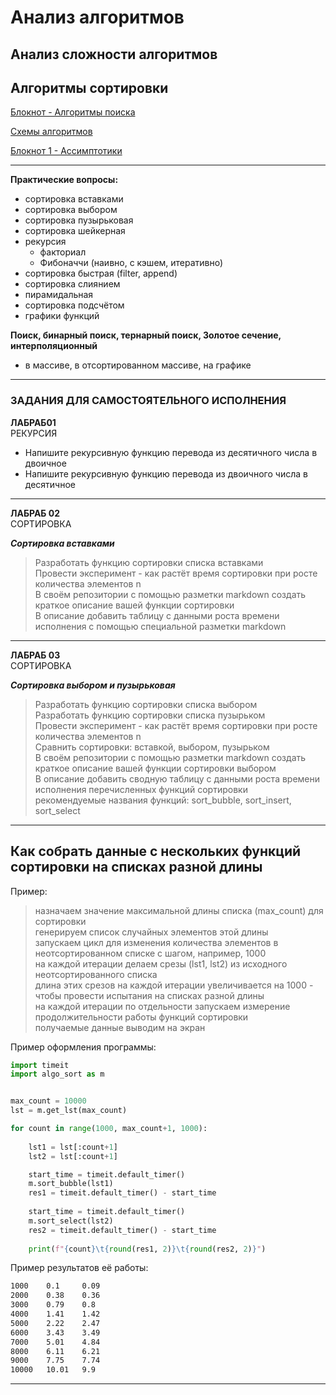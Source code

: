 # Анализ алгоритмов

## Анализ сложности алгоритмов

## Алгоритмы сортировки  

[Блокнот - Алгоритмы поиска](https://jamboard.google.com/d/1vtwRSDglO_TcvXbpGJEq9rlKMU_sOyvbBmXsc76kkY8/edit?usp=sharing)  

[Схемы алгоритмов](https://jamboard.google.com/d/1olktw4v8ZJbPNJQAhofzNWkwG8RRgzYtAhgQvSSJM4o/edit?usp=sharing)  

[Блокнот 1 - Ассимптотики](https://colab.research.google.com/drive/1Cwn_ZQjUEmln24_cfNLlTJ9AF8bZ0OOX?usp=sharing)  

---  

**Практические вопросы:**  

- сортировка вставками  
- сортировка выбором  
- сортировка пузырьковая  
- сортировка шейкерная  
- рекурсия  
  - факториал  
  - Фибоначчи (наивно, с кэшем, итеративно)  
- сортировка быстрая (filter, append)  
- сортировка слиянием  
- пирамидальная  
- сортировка подсчётом  
- графики функций  

**Поиск, бинарный поиск, тернарный поиск, Золотое сечение, интерполяционный**  

- в массиве, в отсортированном массиве, на графике  

---  

### ЗАДАНИЯ ДЛЯ САМОСТОЯТЕЛЬНОГО ИСПОЛНЕНИЯ  

**ЛАБРАБ01**  
РЕКУРСИЯ  

- Напишите рекурсивную функцию перевода из десятичного числа в двоичное  
- Напишите рекурсивную функцию перевода из двоичного числа в десятичное  

---  

**ЛАБРАБ 02**  
СОРТИРОВКА  

***Сортировка вставками***  

> Разработать функцию сортировки списка вставками  
> Провести эксперимент - как растёт время сортировки при росте количества элементов n  
> В своём репозитории с помощью разметки markdown создать краткое описание вашей функции сортировки  
> В описание добавить таблицу с данными роста времени исполнения с помощью специальной разметки markdown

---  

**ЛАБРАБ 03**  
СОРТИРОВКА  

***Сортировка выбором и пузырьковая***  

> Разработать функцию сортировки списка выбором  
> Разработать функцию сортировки списка пузырьком  
> Провести эксперимент - как растёт время сортировки при росте количества элементов n  
> Сравнить сортировки: вставкой, выбором, пузырьком  
> В своём репозитории с помощью разметки markdown создать краткое описание вашей функции сортировки выбором  
> В описание добавить сводную таблицу с данными роста времени исполнения перечисленных функций сортировки  
> рекомендуемые названия функций: sort_bubble, sort_insert, sort_select  

---  

## Как собрать данные с нескольких функций сортировки на списках разной длины

Пример:  
> назначаем значение максимальной длины списка (max_count) для сортировки  
> генерируем список случайных элементов этой длины  
> запускаем цикл для изменения количества элементов в неотсортированном списке с шагом, например, 1000  
> на каждой итерации делаем срезы (lst1, lst2) из исходного неотсортированного списка  
> длина этих срезов на каждой итерации увеличивается на 1000 - чтобы провести испытания на списках разной длины  
> на каждой итерации по отдельности запускаем измерение продолжительности работы функций сортировки  
> получаемые данные выводим на экран  

Пример оформления программы:  

```py
import timeit 
import algo_sort as m


max_count = 10000
lst = m.get_lst(max_count)

for count in range(1000, max_count+1, 1000):
    
    lst1 = lst[:count+1]
    lst2 = lst[:count+1]

    start_time = timeit.default_timer() 
    m.sort_bubble(lst1)
    res1 = timeit.default_timer() - start_time
    
    start_time = timeit.default_timer() 
    m.sort_select(lst2)
    res2 = timeit.default_timer() - start_time
    
    print(f"{count}\t{round(res1, 2)}\t{round(res2, 2)}")
```

Пример результатов её работы:  

```txt
1000    0.1     0.09
2000    0.38    0.36
3000    0.79    0.8
4000    1.41    1.42
5000    2.22    2.47
6000    3.43    3.49
7000    5.01    4.84
8000    6.11    6.21
9000    7.75    7.74
10000   10.01   9.9
```

---
